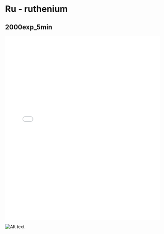 # Ru - ruthenium

## 2000exp_5min

<iframe src="../../html/Ru_2000exp_5min.html" width="100%" height="600px" frameborder="0"></iframe>

![Alt text](Ru_2000exp_5min.png)

